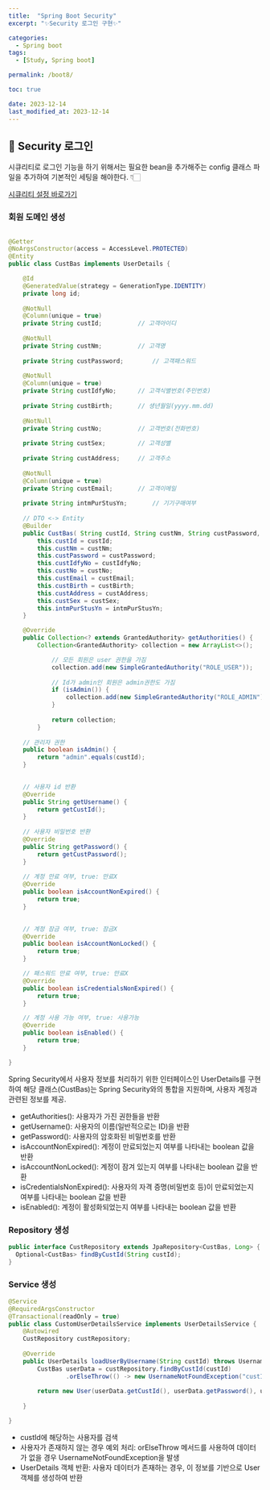 ```yaml
---
title:  "Spring Boot Security"
excerpt: "✨Security 로그인 구현✨"

categories:
  - Spring boot
tags:
  - [Study, Spring boot]

permalink: /boot8/

toc: true

date: 2023-12-14
last_modified_at: 2023-12-14
---
```


## 🌿 Security 로그인

시큐리티로 로그인 기능을 하기 위해서는 필요한 bean을 추가해주는 config 클래스 파일을 추가하여 기본적인 세팅을 해야한다. 👇🏻

[시큐리티 설정 바로가기](https://ji-yoon98.github.io/boot7/)

### 회원 도메인 생성

```java

@Getter
@NoArgsConstructor(access = AccessLevel.PROTECTED)
@Entity
public class CustBas implements UserDetails {

	@Id
	@GeneratedValue(strategy = GenerationType.IDENTITY)
	private long id;
	
	@NotNull
	@Column(unique = true)
	private String custId;			// 고객아이디
	
	@NotNull
	private String custNm;			// 고객명
	
	private String custPassword;		// 고객패스워드
	
	@NotNull
	@Column(unique = true)
	private String custIdfyNo;		// 고객식별번호(주민번호)
	
	private String custBirth;		// 생년월일(yyyy.mm.dd)
	
	@NotNull
	private String custNo;			// 고객번호(전화번호)
	
	private String custSex;			// 고객성별
	
	private String custAddress;		// 고객주소
	
	@NotNull
	@Column(unique = true)
	private String custEmail;		// 고객이메일
	
	private String intmPurStusYn;		// 기기구매여부
	
	// DTO <-> Entity
	@Builder
	public CustBas( String custId, String custNm, String custPassword, String custIdfyNo, String custNo, String custEmail, String custBirth, String custAddress, String custSex, String intmPurStusYn) {
		this.custId = custId;
		this.custNm = custNm;
		this.custPassword = custPassword;
		this.custIdfyNo = custIdfyNo;
		this.custNo = custNo;
		this.custEmail = custEmail;
		this.custBirth = custBirth;
		this.custAddress = custAddress;
		this.custSex = custSex;
		this.intmPurStusYn = intmPurStusYn;
	}

	@Override
	public Collection<? extends GrantedAuthority> getAuthorities() {
		Collection<GrantedAuthority> collection = new ArrayList<>();

	        // 모든 회원은 user 권한을 가짐
	        collection.add(new SimpleGrantedAuthority("ROLE_USER"));
	
	        // Id가 admin인 회원은 admin권한도 가짐
	        if (isAdmin()) {
	        	collection.add(new SimpleGrantedAuthority("ROLE_ADMIN"));
	        }
	
	        return collection;
    	}
	
	// 관리자 권한
	public boolean isAdmin() {
		return "admin".equals(custId);
	}

	
	// 사용자 id 반환
	@Override
	public String getUsername() {
		return getCustId();
	}
	
	// 사용자 비밀번호 반환
	@Override
	public String getPassword() {
		return getCustPassword();
	}
	
	// 계정 만료 여부, true: 만료X
	@Override
	public boolean isAccountNonExpired() {
		return true;
	}

	
	// 계정 잠금 여부, true: 잠금X
	@Override
	public boolean isAccountNonLocked() {
		return true;
	}

	// 패스워드 만료 여부, true: 만료X
	@Override
	public boolean isCredentialsNonExpired() {
		return true;
	}

	// 계정 사용 가능 여부, true: 사용가능
	@Override
	public boolean isEnabled() {
		return true;
	}

}

```

Spring Security에서 사용자 정보를 처리하기 위한 인터페이스인 UserDetails를 구현하여 해당 클래스(CustBas)는 Spring Security와의 통합을 지원하며, 사용자 계정과 관련된 정보를 제공.

- getAuthorities(): 사용자가 가진 권한들을 반환
- getUsername(): 사용자의 이름(일반적으로는 ID)을 반환
- getPassword(): 사용자의 암호화된 비밀번호를 반환
- isAccountNonExpired(): 계정이 만료되었는지 여부를 나타내는 boolean 값을 반환
- isAccountNonLocked(): 계정이 잠겨 있는지 여부를 나타내는 boolean 값을 반환
- isCredentialsNonExpired(): 사용자의 자격 증명(비밀번호 등)이 만료되었는지 여부를 나타내는 boolean 값을 반환
- isEnabled(): 계정이 활성화되었는지 여부를 나타내는 boolean 값을 반환

### Repository 생성

```java
public interface CustRepository extends JpaRepository<CustBas, Long> {
  Optional<CustBas> findByCustId(String custId);
}
```

### Service 생성

```java
@Service
@RequiredArgsConstructor
@Transactional(readOnly = true)
public class CustomUserDetailsService implements UserDetailsService {
	@Autowired
	CustRepository custRepository;
	
	@Override
	public UserDetails loadUserByUsername(String custId) throws UsernameNotFoundException {
		CustBas userData = custRepository.findByCustId(custId)
				.orElseThrow(() -> new UsernameNotFoundException("custId(%s) not found".formatted(custId)));
		
		return new User(userData.getCustId(), userData.getPassword(), userData.getAuthorities());
		
	}

}
```

- custId에 해당하는 사용자를 검색
- 사용자가 존재하지 않는 경우 예외 처리: orElseThrow 메서드를 사용하여 데이터가 없을 경우 UsernameNotFoundException을 발생
- UserDetails 객체 반환: 사용자 데이터가 존재하는 경우, 이 정보를 기반으로 User 객체를 생성하여 반환
